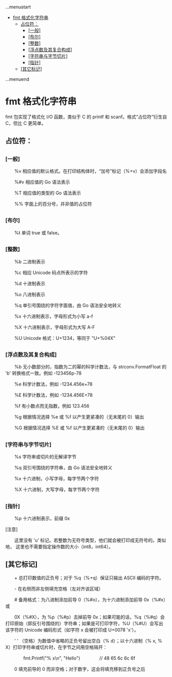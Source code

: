 ...menustart

 - [fmt 格式化字符串](#ccb2ec8103248126d4115d0d9203fe6f)
	 - [占位符：](#728348c8559bc28c8a5dd20013145e1c)
		 - [\[一般\]](#f0774dd27d27aef1c45f49da6de4336f)
		 - [\[布尔\]](#d38955d5ced4563ab0bfc52180cba335)
		 - [\[整数\]](#58d51d9964ce48653c8d2b0ce7c61ffc)
		 - [\[浮点数及其复合构成\]](#ffe643551f677b25d43615f19790a701)
		 - [\[字符串与字节切片\]](#dc4f2095726996a30dff6d8e2ceda7f6)
		 - [\[指针\]](#8be2910837b633c65a7b3d39d666a821)
	 - [\[其它标记\]](#86bdb9e5a2b954adf75f442b43c4cb37)

...menuend


<h2 id="ccb2ec8103248126d4115d0d9203fe6f"></h2>

# fmt 格式化字符串

fmt 包实现了格式化 I/O 函数，类似于 C 的 printf 和 scanf。格式“占位符”衍生自 C，但比 C 更简单。

<h2 id="728348c8559bc28c8a5dd20013145e1c"></h2>

## 占位符：

<h2 id="f0774dd27d27aef1c45f49da6de4336f"></h2>

### [一般]

　　%v	相应值的默认格式。在打印结构体时，“加号”标记（%+v）会添加字段名

　　%#v	相应值的 Go 语法表示

　　%T	相应值的类型的 Go 语法表示

　　%%	字面上的百分号，并非值的占位符

<h2 id="d38955d5ced4563ab0bfc52180cba335"></h2>

### [布尔]

　　%t	单词 true 或 false。

<h2 id="58d51d9964ce48653c8d2b0ce7c61ffc"></h2>

### [整数]

　　%b	二进制表示

　　%c	相应 Unicode 码点所表示的字符

　　%d	十进制表示

　　%o	八进制表示

　　%q	单引号围绕的字符字面值，由 Go 语法安全地转义

　　%x	十六进制表示，字母形式为小写 a-f

　　%X	十六进制表示，字母形式为大写 A-F

　　%U	Unicode 格式：U+1234，等同于 "U+%04X"

<h2 id="ffe643551f677b25d43615f19790a701"></h2>

### [浮点数及其复合构成]

　　%b	无小数部分的，指数为二的幂的科学计数法，与 strconv.FormatFloat 的 'b' 转换格式一致。例如 -123456p-78

　　%e	科学计数法，例如 -1234.456e+78

　　%E	科学计数法，例如 -1234.456E+78

　　%f	有小数点而无指数，例如 123.456

　　%g	根据情况选择 %e 或 %f 以产生更紧凑的（无末尾的 0）输出

　　%G	根据情况选择 %E 或 %f 以产生更紧凑的（无末尾的 0）输出

<h2 id="dc4f2095726996a30dff6d8e2ceda7f6"></h2>

### [字符串与字节切片]

　　%s	字符串或切片的无解译字节

　　%q	双引号围绕的字符串，由 Go 语法安全地转义

　　%x	十六进制，小写字母，每字节两个字符

　　%X	十六进制，大写字母，每字节两个字符

<h2 id="8be2910837b633c65a7b3d39d666a821"></h2>

### [指针]

　　%p	十六进制表示，前缀 0x


[注意]

　　这里没有 'u' 标记。若整数为无符号类型，他们就会被打印成无符号的。类似地， 这里也不需要指定操作数的大小（int8，int64）。


<h2 id="86bdb9e5a2b954adf75f442b43c4cb37"></h2>

## [其它标记]

　　+	总打印数值的正负号；对于 %q（%+q）保证只输出 ASCII 编码的字符。

　　-	在右侧而非左侧填充空格（左对齐该区域）

　　#	备用格式：为八进制添加前导 0（%#o），为十六进制添加前导 0x（%#x）或

　　0X（%#X），为 %p（%#p）去掉前导 0x；如果可能的话，%q（%#q）会打印原始（即反引号围绕的）字符串；如果是可打印字符，%U（%#U）会写出该字符的 Unicode 编码形式（如字符 x 会被打印成 U+0078 'x'）。

　　' '	（空格）为数值中省略的正负号留出空白（% d）；以十六进制（% x, % X）打印字符串或切片时，在字节之间用空格隔开：

　　　　fmt.Printf("% x\n", "Hello")
　　　　// 48 65 6c 6c 6f

　　0	填充前导的 0 而非空格；对于数字，这会将填充移到正负号之后

